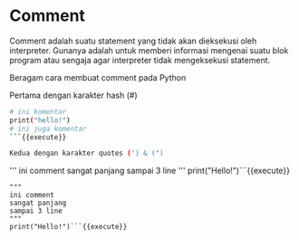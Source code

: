 
# Comment
Comment adalah suatu statement yang tidak akan dieksekusi oleh interpreter. Gunanya adalah untuk memberi informasi mengenai suatu blok program atau sengaja agar interpreter tidak mengeksekusi statement.

Beragam cara membuat comment pada Python

Pertama dengan karakter hash (#)

```sh
# ini komentar
print("hello!")
# ini juga komentar
```{{execute}}

Kedua dengan karakter quotes (') & (")

```
'''
ini comment
sangat panjang
sampai 3 line
'''
print("Hello!")```{{execute}}

```
"""
ini comment
sangat panjang
sampai 3 line
"""
print("Hello!")```{{execute}}